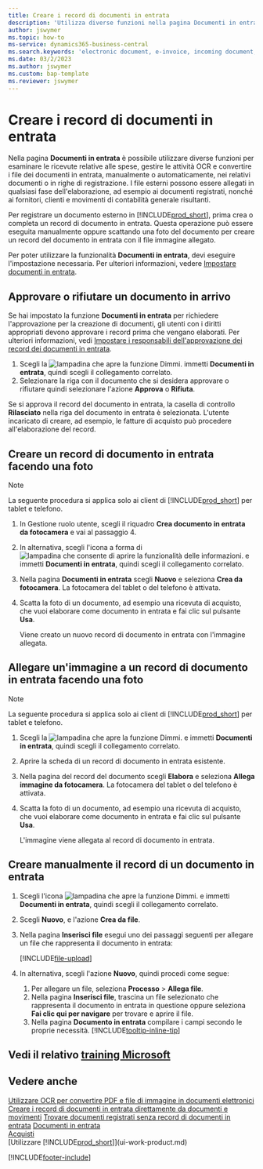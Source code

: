 ```yaml
---
title: Creare i record di documenti in entrata
description: 'Utilizza diverse funzioni nella pagina Documenti in entrata per rivedere le ricevute delle spese, gestire i task OCR, convertire i file dei documenti in entrata e collegare file esterni.'
author: jswymer
ms.topic: how-to
ms-service: dynamics365-business-central
ms.search.keywords: 'electronic document, e-invoice, incoming document, OCR, ecommerce, document exchange, import invoice'
ms.date: 03/2/2023
ms.author: jswymer
ms.custom: bap-template
ms.reviewer: jswymer
---
```

# <a name="create-incoming-document-records"></a>Creare i record di documenti in entrata

Nella pagina **Documenti in entrata** è possibile utilizzare diverse funzioni per esaminare le ricevute relative alle spese, gestire le attività OCR e convertire i file dei documenti in entrata, manualmente o automaticamente, nei relativi documenti o in righe di registrazione. I file esterni possono essere allegati in qualsiasi fase dell'elaborazione, ad esempio ai documenti registrati, nonché ai fornitori, clienti e movimenti di contabilità generale risultanti.

Per registrare un documento esterno in [!INCLUDE[prod_short](includes/prod_short.md)], prima crea o completa un record di documento in entrata. Questa operazione può essere eseguita manualmente oppure scattando una foto del documento per creare un record del documento in entrata con il file immagine allegato.

Per poter utilizzare la funzionalità **Documenti in entrata**, devi eseguire l'impostazione necessaria. Per ulteriori informazioni, vedere [Impostare documenti in entrata](across-how-setup-income-documents.md).

## <a name="approve-or-reject-an-incoming-document"></a>Approvare o rifiutare un documento in arrivo

Se hai impostato la funzione **Documenti in entrata** per richiedere l'approvazione per la creazione di documenti, gli utenti con i diritti appropriati devono approvare i record prima che vengano elaborati. Per ulteriori informazioni, vedi [Impostare i responsabili dell'approvazione dei record dei documenti in entrata](across-how-setup-income-documents.md#to-set-up-approvers-of-incoming-document-records).

1. Scegli la ![lampadina che apre la funzione Dimmi.](media/ui-search/search_small.png "Dimmi cosa vuoi fare") immetti **Documenti in entrata**, quindi scegli il collegamento correlato.
2. Selezionare la riga con il documento che si desidera approvare o rifiutare quindi selezionare l'azione **Approva** o **Rifiuta**.

Se si approva il record del documento in entrata, la casella di controllo **Rilasciato** nella riga del documento in entrata è selezionata. L'utente incaricato di creare, ad esempio, le fatture di acquisto può procedere all'elaborazione del record.

## <a name="create-an-incoming-document-record-by-taking-a-photo"></a>Creare un record di documento in entrata facendo una foto

> [!NOTE]  
> La seguente procedura si applica solo ai client di [!INCLUDE[prod_short](includes/prod_short.md)] per tablet e telefono.

1. In Gestione ruolo utente, scegli il riquadro **Crea documento in entrata da fotocamera** e vai al passaggio 4.
2. In alternativa, scegli l'icona a forma di ![lampadina che consente di aprire la funzionalità delle informazioni.](media/ui-search/search_small.png "Dimmi cosa vuoi fare") e immetti **Documenti in entrata**, quindi scegli il collegamento correlato.
3. Nella pagina **Documenti in entrata** scegli **Nuovo** e seleziona **Crea da fotocamera**. La fotocamera del tablet o del telefono è attivata.
4. Scatta la foto di un documento, ad esempio una ricevuta di acquisto, che vuoi elaborare come documento in entrata e fai clic sul pulsante **Usa**.

    Viene creato un nuovo record di documento in entrata con l'immagine allegata.

## <a name="attach-an-image-to-an-incoming-document-record-by-taking-a-photo"></a>Allegare un'immagine a un record di documento in entrata facendo una foto

> [!NOTE]  
> La seguente procedura si applica solo ai client di [!INCLUDE[prod_short](includes/prod_short.md)] per tablet e telefono.

1. Scegli la ![lampadina che apre la funzione Dimmi.](media/ui-search/search_small.png "Dimmi cosa vuoi fare") e immetti **Documenti in entrata**, quindi scegli il collegamento correlato.
2. Aprire la scheda di un record di documento in entrata esistente.
3. Nella pagina del record del documento scegli **Elabora** e seleziona **Allega immagine da fotocamera**. La fotocamera del tablet o del telefono è attivata.
4. Scatta la foto di un documento, ad esempio una ricevuta di acquisto, che vuoi elaborare come documento in entrata e fai clic sul pulsante **Usa**.

    L'immagine viene allegata al record di documento in entrata.

## <a name="create-an-incoming-document-record-manually"></a>Creare manualmente il record di un documento in entrata

1. Scegli l'icona ![lampadina che apre la funzione Dimmi.](media/ui-search/search_small.png "Informazioni sull'operazione che si desidera eseguire") e immetti **Documenti in entrata**, quindi scegli il collegamento correlato.
2. Scegli **Nuovo**, e l'azione **Crea da file**.  
3. Nella pagina **Inserisci file** esegui uno dei passaggi seguenti per allegare un file che rappresenta il documento in entrata:

   [!INCLUDE[file-upload](includes/file-upload.md)]

4. In alternativa, scegli l'azione **Nuovo**, quindi procedi come segue:

    1. Per allegare un file, seleziona **Processo** > **Allega file**.
    2. Nella pagina **Inserisci file**, trascina un file selezionato che rappresenta il documento in entrata in questione oppure seleziona **Fai clic qui per navigare** per trovare e aprire il file.
    3. Nella pagina **Documento in entrata** compilare i campi secondo le proprie necessità. [!INCLUDE[tooltip-inline-tip](includes/tooltip-inline-tip_md.md)]

## <a name="see-related-microsoft-training"></a>Vedi il relativo [training Microsoft](/training/modules/incoming-documents-dynamics-365-business-central/)

## <a name="see-also"></a>Vedere anche

[Utilizzare OCR per convertire PDF e file di immagine in documenti elettronici](across-how-use-ocr-pdf-images-files.md)
[Creare i record di documenti in entrata direttamente da documenti e movimenti](across-how-connect-disconnect-income-document-records.md)
[Trovare documenti registrati senza record di documenti in entrata](across-how-find-posted-documents-without-income-document-records.md)
[Documenti in entrata](across-income-documents.md)  
[Acquisti](purchasing-manage-purchasing.md)  
[Utilizzare [!INCLUDE[prod_short](includes/prod_short.md)]](ui-work-product.md)


[!INCLUDE[footer-include](includes/footer-banner.md)]
